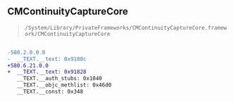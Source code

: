 ## CMContinuityCaptureCore

> `/System/Library/PrivateFrameworks/CMContinuityCaptureCore.framework/CMContinuityCaptureCore`

```diff

-580.2.0.0.0
-  __TEXT.__text: 0x9180c
+580.6.21.0.0
+  __TEXT.__text: 0x91828
   __TEXT.__auth_stubs: 0x1040
   __TEXT.__objc_methlist: 0x46d0
   __TEXT.__const: 0x348

```
